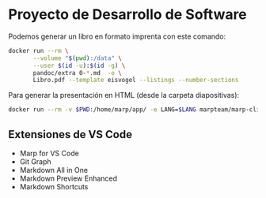 # Proyecto de Desarrollo de Software

Podemos generar un libro en formato imprenta con este comando:

```bash
docker run --rm \
       --volume "$(pwd):/data" \
       --user $(id -u):$(id -g) \
       pandoc/extra 0-*.md  -o \
       Libro.pdf --template eisvogel --listings --number-sections
```

Para generar la presentación en HTML (desde la carpeta diapositivas):

```bash
docker run --rm -v $PWD:/home/marp/app/ -e LANG=$LANG marpteam/marp-cli presentacion.md
```

## Extensiones de VS Code

* Marp for VS Code
* Git Graph
* Markdown All in One
* Markdown Preview Enhanced
* Markdown Shortcuts

